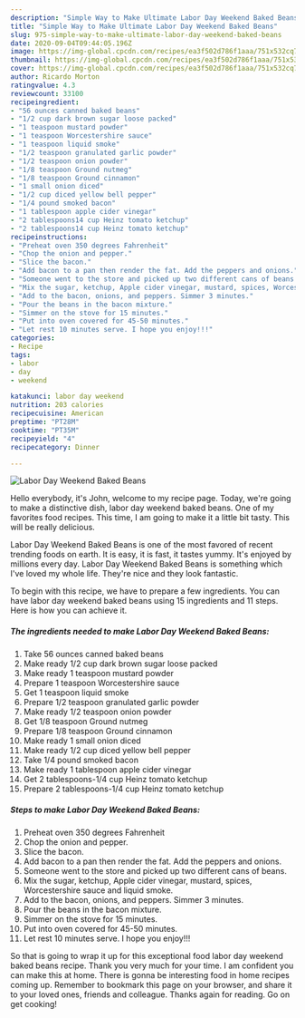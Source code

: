 ```yaml
---
description: "Simple Way to Make Ultimate Labor Day Weekend Baked Beans"
title: "Simple Way to Make Ultimate Labor Day Weekend Baked Beans"
slug: 975-simple-way-to-make-ultimate-labor-day-weekend-baked-beans
date: 2020-09-04T09:44:05.196Z
image: https://img-global.cpcdn.com/recipes/ea3f502d786f1aaa/751x532cq70/labor-day-weekend-baked-beans-recipe-main-photo.jpg
thumbnail: https://img-global.cpcdn.com/recipes/ea3f502d786f1aaa/751x532cq70/labor-day-weekend-baked-beans-recipe-main-photo.jpg
cover: https://img-global.cpcdn.com/recipes/ea3f502d786f1aaa/751x532cq70/labor-day-weekend-baked-beans-recipe-main-photo.jpg
author: Ricardo Morton
ratingvalue: 4.3
reviewcount: 33100
recipeingredient:
- "56 ounces canned baked beans"
- "1/2 cup dark brown sugar loose packed"
- "1 teaspoon mustard powder"
- "1 teaspoon Worcestershire sauce"
- "1 teaspoon liquid smoke"
- "1/2 teaspoon granulated garlic powder"
- "1/2 teaspoon onion powder"
- "1/8 teaspoon Ground nutmeg"
- "1/8 teaspoon Ground cinnamon"
- "1 small onion diced"
- "1/2 cup diced yellow bell pepper"
- "1/4 pound smoked bacon"
- "1 tablespoon apple cider vinegar"
- "2 tablespoons14 cup Heinz tomato ketchup"
- "2 tablespoons14 cup Heinz tomato ketchup"
recipeinstructions:
- "Preheat oven 350 degrees Fahrenheit"
- "Chop the onion and pepper."
- "Slice the bacon."
- "Add bacon to a pan then render the fat. Add the peppers and onions."
- "Someone went to the store and picked up two different cans of beans."
- "Mix the sugar, ketchup, Apple cider vinegar, mustard, spices, Worcestershire sauce and liquid smoke."
- "Add to the bacon, onions, and peppers. Simmer 3 minutes."
- "Pour the beans in the bacon mixture."
- "Simmer on the stove for 15 minutes."
- "Put into oven covered for 45-50 minutes."
- "Let rest 10 minutes serve. I hope you enjoy!!!"
categories:
- Recipe
tags:
- labor
- day
- weekend

katakunci: labor day weekend 
nutrition: 203 calories
recipecuisine: American
preptime: "PT28M"
cooktime: "PT35M"
recipeyield: "4"
recipecategory: Dinner

---
```



![Labor Day Weekend Baked Beans](https://img-global.cpcdn.com/recipes/ea3f502d786f1aaa/751x532cq70/labor-day-weekend-baked-beans-recipe-main-photo.jpg)

Hello everybody, it's John, welcome to my recipe page. Today, we're going to make a distinctive dish, labor day weekend baked beans. One of my favorites food recipes. This time, I am going to make it a little bit tasty. This will be really delicious.



Labor Day Weekend Baked Beans is one of the most favored of recent trending foods on earth. It is easy, it is fast, it tastes yummy. It's enjoyed by millions every day. Labor Day Weekend Baked Beans is something which I've loved my whole life. They're nice and they look fantastic.


To begin with this recipe, we have to prepare a few ingredients. You can have labor day weekend baked beans using 15 ingredients and 11 steps. Here is how you can achieve it.

<!--inarticleads1-->

##### The ingredients needed to make Labor Day Weekend Baked Beans:

1. Take 56 ounces canned baked beans
1. Make ready 1/2 cup dark brown sugar loose packed
1. Make ready 1 teaspoon mustard powder
1. Prepare 1 teaspoon Worcestershire sauce
1. Get 1 teaspoon liquid smoke
1. Prepare 1/2 teaspoon granulated garlic powder
1. Make ready 1/2 teaspoon onion powder
1. Get 1/8 teaspoon Ground nutmeg
1. Prepare 1/8 teaspoon Ground cinnamon
1. Make ready 1 small onion diced
1. Make ready 1/2 cup diced yellow bell pepper
1. Take 1/4 pound smoked bacon
1. Make ready 1 tablespoon apple cider vinegar
1. Get 2 tablespoons-1/4 cup Heinz tomato ketchup
1. Prepare 2 tablespoons-1/4 cup Heinz tomato ketchup




<!--inarticleads2-->

##### Steps to make Labor Day Weekend Baked Beans:

1. Preheat oven 350 degrees Fahrenheit
1. Chop the onion and pepper.
1. Slice the bacon.
1. Add bacon to a pan then render the fat. Add the peppers and onions.
1. Someone went to the store and picked up two different cans of beans.
1. Mix the sugar, ketchup, Apple cider vinegar, mustard, spices, Worcestershire sauce and liquid smoke.
1. Add to the bacon, onions, and peppers. Simmer 3 minutes.
1. Pour the beans in the bacon mixture.
1. Simmer on the stove for 15 minutes.
1. Put into oven covered for 45-50 minutes.
1. Let rest 10 minutes serve. I hope you enjoy!!!




So that is going to wrap it up for this exceptional food labor day weekend baked beans recipe. Thank you very much for your time. I am confident you can make this at home. There is gonna be interesting food in home recipes coming up. Remember to bookmark this page on your browser, and share it to your loved ones, friends and colleague. Thanks again for reading. Go on get cooking!
